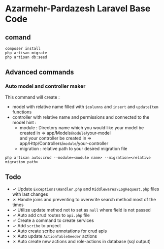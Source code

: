 # Azarmehr-Pardazesh Laravel Base Code

## comand

```
composer install
php artisan migrate
php artisan db:seed
```

## Advanced commands

### Auto model and controller maker
This command will create :
- model with relative name filled with `$columns` and `insert` and `updateItem` functions
- controller with relative name and permissions and connected to the model
hint : 
    - module : Directory name which you would like your model be created in => app/Models/`module`/your-model<br />
                and your controller be created in => app/Http/Controllers/`module`/your-controller
    - migration : relative path to your desired migration file 
```
php artisan auto:crud --module=<module name> --migration=<relative migration path>
```


## Todo
- &check; Update `Exceptions\Handler.php` and `Middlewares\LogRequest.php` files with last changes
- &cross; Handle joins and preventing to overwrite search method most of the times
- &check; Utilize update method not to set as `null` where field is not passed
- &check; Auto add crud routes to `api.php` file
- &check; Create a command to create services
- &check; Add `scribe` to project
- &check; Auto create scribe annotations for crud apis
- &cross; Auto update `ActionTableSeeder` actions
- &cross; Auto create new actions and role-actions in database (sql output)

